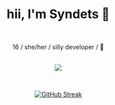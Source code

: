 <div align="center">
<h1>hii, I'm Syndets 👋</h1><br />
</div>


  <p float="left">
    <div align="center">
      16 / she/her / silly developer / 🩷<br />
      <br />
      <p><a href="https://discord.com/users/486492399657418762"><img align="center" src="https://lanyard-profile-readme.vercel.app/api/486492399657418762?bg=302c33"></a></p>
      <br />
      <p>
        <a href="https://git.io/streak-stats"><img src="https://github-readme-streak-stats.herokuapp.com?user=syndets&theme=catppuccin-mocha&hide_border=true&border_radius=10&card_width=495&card_height=200&background=302C33" alt="GitHub Streak" /></a>
      </p>
    </div>
  </p>
</p>
